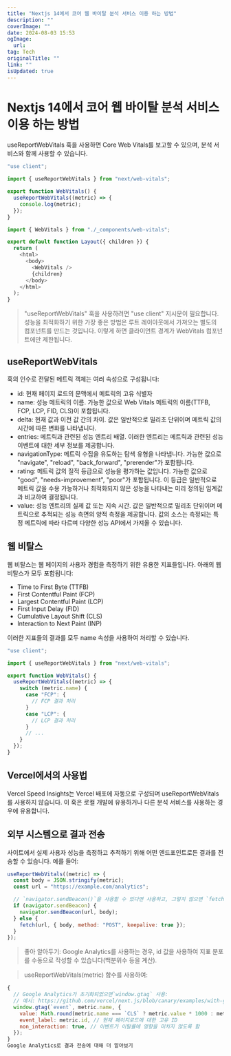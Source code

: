 ```yaml
---
title: "Nextjs 14에서 코어 웹 바이탈 분석 서비스 이용 하는 방법"
description: ""
coverImage: ""
date: 2024-08-03 15:53
ogImage: 
  url: 
tag: Tech
originalTitle: ""
link: ""
isUpdated: true
---
```






# Nextjs 14에서 코어 웹 바이탈 분석 서비스 이용 하는 방법

useReportWebVitals 훅을 사용하면 Core Web Vitals를 보고할 수 있으며, 분석 서비스와 함께 사용할 수 있습니다.

```js
"use client";

import { useReportWebVitals } from "next/web-vitals";

export function WebVitals() {
  useReportWebVitals((metric) => {
    console.log(metric);
  });
}
```

```js
import { WebVitals } from "./_components/web-vitals";

export default function Layout({ children }) {
  return (
    <html>
      <body>
        <WebVitals />
        {children}
      </body>
    </html>
  );
}
```

<div class="content-ad"></div>

> "useReportWebVitals" 훅을 사용하려면 "use client" 지시문이 필요합니다. 성능을 최적화하기 위한 가장 좋은 방법은 루트 레이아웃에서 가져오는 별도의 컴포넌트를 만드는 것입니다. 이렇게 하면 클라이언트 경계가 WebVitals 컴포넌트에만 제한됩니다.

## useReportWebVitals

훅의 인수로 전달된 메트릭 객체는 여러 속성으로 구성됩니다:

- id: 현재 페이지 로드의 문맥에서 메트릭의 고유 식별자
- name: 성능 메트릭의 이름. 가능한 값으로 Web Vitals 메트릭의 이름(TTFB, FCP, LCP, FID, CLS)이 포함됩니다.
- delta: 현재 값과 이전 값 간의 차이. 값은 일반적으로 밀리초 단위이며 메트릭 값의 시간에 따른 변화를 나타냅니다.
- entries: 메트릭과 관련된 성능 엔트리 배열. 이러한 엔트리는 메트릭과 관련된 성능 이벤트에 대한 세부 정보를 제공합니다.
- navigationType: 메트릭 수집을 유도하는 탐색 유형을 나타냅니다. 가능한 값으로 "navigate", "reload", "back_forward", "prerender"가 포함됩니다.
- rating: 메트릭 값의 질적 등급으로 성능을 평가하는 값입니다. 가능한 값으로 "good", "needs-improvement", "poor"가 포함됩니다. 이 등급은 일반적으로 메트릭 값을 수용 가능하거나 최적화되지 않은 성능을 나타내는 미리 정의된 임계값과 비교하여 결정됩니다.
- value: 성능 엔트리의 실제 값 또는 지속 시간. 값은 일반적으로 밀리초 단위이며 메트릭으로 추적되는 성능 측면의 양적 측정을 제공합니다. 값의 소스는 측정되는 특정 메트릭에 따라 다르며 다양한 성능 API에서 가져올 수 있습니다.

<div class="content-ad"></div>

## 웹 비탈스

웹 비탈스는 웹 페이지의 사용자 경험을 측정하기 위한 유용한 지표들입니다. 아래의 웹 비탈스가 모두 포함됩니다:

- Time to First Byte (TTFB)
- First Contentful Paint (FCP)
- Largest Contentful Paint (LCP)
- First Input Delay (FID)
- Cumulative Layout Shift (CLS)
- Interaction to Next Paint (INP)

이러한 지표들의 결과를 모두 name 속성을 사용하여 처리할 수 있습니다.

<div class="content-ad"></div>

```typescript
"use client";

import { useReportWebVitals } from "next/web-vitals";

export function WebVitals() {
  useReportWebVitals((metric) => {
    switch (metric.name) {
      case "FCP": {
        // FCP 결과 처리
      }
      case "LCP": {
        // LCP 결과 처리
      }
      // ...
    }
  });
}
```

## Vercel에서의 사용법

Vercel Speed Insights는 Vercel 배포에 자동으로 구성되며 useReportWebVitals를 사용하지 않습니다. 이 훅은 로컬 개발에 유용하거나 다른 분석 서비스를 사용하는 경우에 유용합니다.

## 외부 시스템으로 결과 전송

<div class="content-ad"></div>

사이트에서 실제 사용자 성능을 측정하고 추적하기 위해 어떤 엔드포인트로든 결과를 전송할 수 있습니다. 예를 들어:

```js
useReportWebVitals((metric) => {
  const body = JSON.stringify(metric);
  const url = "https://example.com/analytics";

  // `navigator.sendBeacon()`을 사용할 수 있다면 사용하고, 그렇지 않으면 `fetch()`를 사용합니다.
  if (navigator.sendBeacon) {
    navigator.sendBeacon(url, body);
  } else {
    fetch(url, { body, method: "POST", keepalive: true });
  }
});
```

> 좋아 알아두기: Google Analytics를 사용하는 경우, id 값을 사용하여 지표 분포를 수동으로 작성할 수 있습니다(백분위수 등을 계산).

> useReportWebVitals(metric) 함수를 사용하여:

```js
{
  // Google Analytics가 초기화되었으면`window.gtag` 사용:
  // 예시: https://github.com/vercel/next.js/blob/canary/examples/with-google-analytics/pages/_app.js
  window.gtag(`event`, metric.name, {
    value: Math.round(metric.name === `CLS` ? metric.value * 1000 : metric.value), // 값은 정수여야 합니다
    event_label: metric.id, // 현재 페이지로드에 대한 고유 ID
    non_interaction: true, // 이벤트가 이탈률에 영향을 미치지 않도록 함
  });
}
Google Analytics로 결과 전송에 대해 더 알아보기
```

<div class="content-ad"></div>
